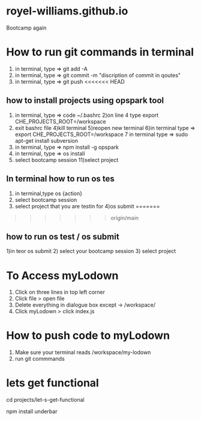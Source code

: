 # royel-williams.github.io
Bootcamp again 
# How to run git commands in terminal 
1) in terminal, type =>  git add -A
2) in terminal, type  => git commit -m "discription of commit in qoutes"
3) in terminal, type => git push 
<<<<<<< HEAD
## how to install projects using opspark tool 
1) in terminal, type => code ~/.bashrc
2)on line 4 type export CHE_PROJECTS_ROOT=/workspace
3) exit bashrc file
4)kill terminal
5)reopen new terminal 
6)in terminal type => export CHE_PROJECTS_ROOT=/workspace
7 in terminal type => sudo apt-get install subversion
8) in terminal, type => npm install -g opspark
9) in terminal, type => os install
10) select bootcamp session 
11)select project 
## In terminal how to run os tes
1) in terminal,type os {action}
2) select bootcamp session 
3) select project that you are testin for 
4)os submit 
=======
>>>>>>> origin/main
## how to run os test / os submit 
1)in teor os submit 
2) select your bootcamp session 
3) select project 
# To Access myLodown
1) Click on three lines in top left corner
2) Click file > open file
3) Delete everything in dialogue box except -> /workspace/
4) Click myLodown > click index.js
# How to push code to myLodown
1) Make sure your terminal reads /workspace/my-lodown
2) run git commmands
# lets get functional 
cd projects/let-s-get-functional

npm install underbar